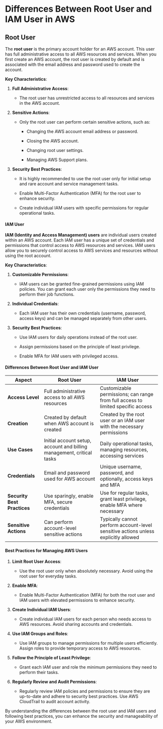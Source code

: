  <h1>Differences Between Root User and IAM User in AWS</h1>

<h2>Root User</h2>

The **root user** is the primary account holder for an AWS account. This user has full administrative access to all AWS resources and services. When you first create an AWS account, the root user is created by default and is associated with the email address and password used to create the account.

**Key Characteristics**:

1. **Full Administrative Access**:
   
   - The root user has unrestricted access to all resources and services in the AWS account.
     
   
3. **Sensitive Actions**:
   
   - Only the root user can perform certain sensitive actions, such as:
     
     - Changing the AWS account email address or password.
       
     - Closing the AWS account.
       
     - Changing root user settings.
       
     - Managing AWS Support plans.
       
   
5. **Security Best Practices**:
   
   - It is highly recommended to use the root user only for initial setup and rare account and service management tasks.
     
   - Enable Multi-Factor Authentication (MFA) for the root user to enhance security.
     
   - Create individual IAM users with specific permissions for regular operational tasks.
     

#### IAM User


**IAM (Identity and Access Management) users** are individual users created within an AWS account. Each IAM user has a unique set of credentials and permissions that control access to AWS resources and services. IAM users allow you to securely control access to AWS services and resources without using the root account.


**Key Characteristics**:

1. **Customizable Permissions**:
   
   - IAM users can be granted fine-grained permissions using IAM policies. You can grant each user only the permissions they need to perform their job functions.
     
   
3. **Individual Credentials**:
   
   - Each IAM user has their own credentials (username, password, access keys) and can be managed separately from other users.
     
   
5. **Security Best Practices**:
   
   - Use IAM users for daily operations instead of the root user.
     
   - Assign permissions based on the principle of least privilege.
     
   - Enable MFA for IAM users with privileged access.
     

#### Differences Between Root User and IAM User


| **Aspect**                | **Root User**                                        | **IAM User**                                                  |
|---------------------------|------------------------------------------------------|---------------------------------------------------------------|
| **Access Level**          | Full administrative access to all AWS resources      | Customizable permissions; can range from full access to limited specific access |
| **Creation**              | Created by default when AWS account is created       | Created by the root user or an IAM user with the necessary permissions |
| **Use Cases**             | Initial account setup, account and billing management, critical tasks | Daily operational tasks, managing resources, accessing services |
| **Credentials**           | Email and password used for AWS account              | Unique username, password, and optionally, access keys and MFA |
| **Security Best Practices** | Use sparingly, enable MFA, secure credentials       | Use for regular tasks, grant least privilege, enable MFA where necessary |
| **Sensitive Actions**     | Can perform account-level sensitive actions          | Typically cannot perform account-level sensitive actions unless explicitly allowed |

#### Best Practices for Managing AWS Users

1. **Limit Root User Access**:
   - Use the root user only when absolutely necessary. Avoid using the root user for everyday tasks.

2. **Enable MFA**:
   - Enable Multi-Factor Authentication (MFA) for both the root user and IAM users with elevated permissions to enhance security.

3. **Create Individual IAM Users**:
   - Create individual IAM users for each person who needs access to AWS resources. Avoid sharing accounts and credentials.

4. **Use IAM Groups and Roles**:
   - Use IAM groups to manage permissions for multiple users efficiently. Assign roles to provide temporary access to AWS resources.

5. **Follow the Principle of Least Privilege**:
   - Grant each IAM user and role the minimum permissions they need to perform their tasks.

6. **Regularly Review and Audit Permissions**:
   - Regularly review IAM policies and permissions to ensure they are up-to-date and adhere to security best practices. Use AWS CloudTrail to audit account activity.

By understanding the differences between the root user and IAM users and following best practices, you can enhance the security and manageability of your AWS environment.
